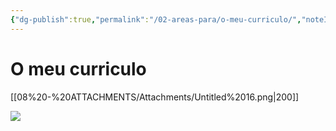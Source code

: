 ```yaml
---
{"dg-publish":true,"permalink":"/02-areas-para/o-meu-curriculo/","noteIcon":""}
---
```


# O meu curriculo

[[08%20-%20ATTACHMENTS/Attachments/Untitled%2016.png\|200]]

[![](08%20-%20ATTACHMENTS/Attachments/Untitled%2016.png|200)](O%20meu%20curriculo/Untitled%2016.png)
